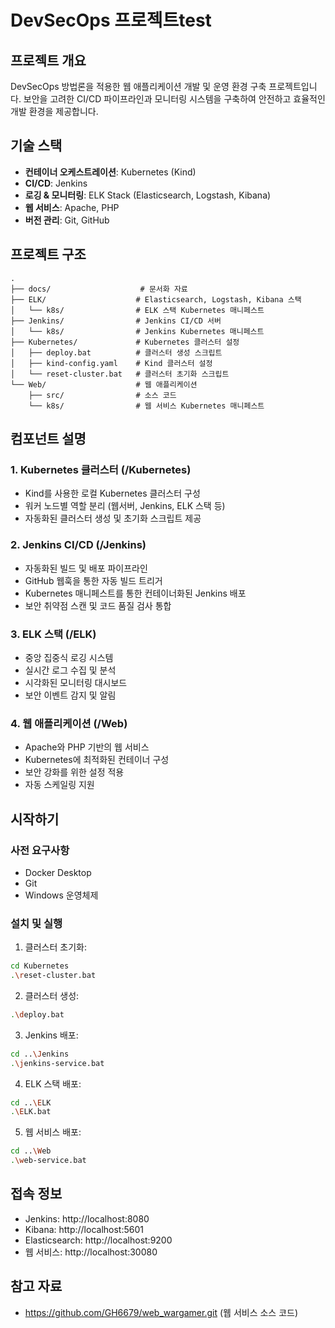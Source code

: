  # DevSecOps 프로젝트test
## 프로젝트 개요
DevSecOps 방법론을 적용한 웹 애플리케이션 개발 및 운영 환경 구축 프로젝트입니다. 
보안을 고려한 CI/CD 파이프라인과 모니터링 시스템을 구축하여 안전하고 효율적인 개발 환경을 제공합니다.

## 기술 스택
- **컨테이너 오케스트레이션**: Kubernetes (Kind)
- **CI/CD**: Jenkins
- **로깅 & 모니터링**: ELK Stack (Elasticsearch, Logstash, Kibana)
- **웹 서비스**: Apache, PHP
- **버전 관리**: Git, GitHub

## 프로젝트 구조
```
.
├── docs/                    # 문서화 자료
├── ELK/                    # Elasticsearch, Logstash, Kibana 스택
│   └── k8s/                # ELK 스택 Kubernetes 매니페스트
├── Jenkins/                # Jenkins CI/CD 서버
│   └── k8s/                # Jenkins Kubernetes 매니페스트
├── Kubernetes/             # Kubernetes 클러스터 설정
│   ├── deploy.bat          # 클러스터 생성 스크립트
│   ├── kind-config.yaml    # Kind 클러스터 설정
│   └── reset-cluster.bat   # 클러스터 초기화 스크립트
└── Web/                    # 웹 애플리케이션
    ├── src/                # 소스 코드
    └── k8s/                # 웹 서비스 Kubernetes 매니페스트
```

## 컴포넌트 설명

### 1. Kubernetes 클러스터 (/Kubernetes)
- Kind를 사용한 로컬 Kubernetes 클러스터 구성
- 워커 노드별 역할 분리 (웹서버, Jenkins, ELK 스택 등)
- 자동화된 클러스터 생성 및 초기화 스크립트 제공

### 2. Jenkins CI/CD (/Jenkins)
- 자동화된 빌드 및 배포 파이프라인
- GitHub 웹훅을 통한 자동 빌드 트리거
- Kubernetes 매니페스트를 통한 컨테이너화된 Jenkins 배포
- 보안 취약점 스캔 및 코드 품질 검사 통합

### 3. ELK 스택 (/ELK)
- 중앙 집중식 로깅 시스템
- 실시간 로그 수집 및 분석
- 시각화된 모니터링 대시보드
- 보안 이벤트 감지 및 알림

### 4. 웹 애플리케이션 (/Web)
- Apache와 PHP 기반의 웹 서비스
- Kubernetes에 최적화된 컨테이너 구성
- 보안 강화를 위한 설정 적용
- 자동 스케일링 지원

## 시작하기

### 사전 요구사항
- Docker Desktop
- Git
- Windows 운영체제

### 설치 및 실행
1. 클러스터 초기화:
```bash
cd Kubernetes
.\reset-cluster.bat
```

2. 클러스터 생성:
```bash
.\deploy.bat
```

3. Jenkins 배포:
```bash
cd ..\Jenkins
.\jenkins-service.bat
```

4. ELK 스택 배포:
```bash
cd ..\ELK
.\ELK.bat
```

5. 웹 서비스 배포:
```bash
cd ..\Web
.\web-service.bat
```

## 접속 정보
- Jenkins: http://localhost:8080
- Kibana: http://localhost:5601
- Elasticsearch: http://localhost:9200
- 웹 서비스: http://localhost:30080

## 참고 자료
- https://github.com/GH6679/web_wargamer.git (웹 서비스 소스 코드)
